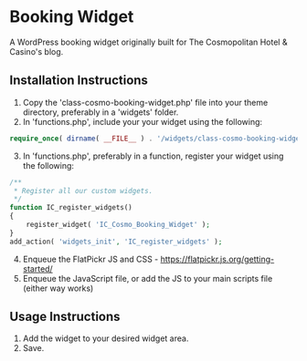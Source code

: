 # Booking Widget
A WordPress booking widget originally built for The Cosmopolitan Hotel & Casino's blog.

## Installation Instructions
1. Copy the 'class-cosmo-booking-widget.php' file into your theme directory, preferably in a 'widgets' folder.
2. In 'functions.php', include your your widget using the following:
```php
require_once( dirname( __FILE__ ) . '/widgets/class-cosmo-booking-widget.php' );
```
3. In 'functions.php', preferably in a function, register your widget using the following:
```php  
/**
 * Register all our custom widgets.
 */
function IC_register_widgets()
{
    register_widget( 'IC_Cosmo_Booking_Widget' );
}
add_action( 'widgets_init', 'IC_register_widgets' );
```
4. Enqueue the FlatPickr JS and CSS - https://flatpickr.js.org/getting-started/
5. Enqueue the JavaScript file, or add the JS to your main scripts file (either way works)

## Usage Instructions
1. Add the widget to your desired widget area.
2. Save.
